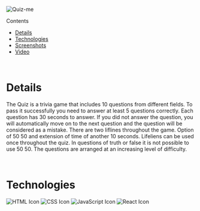  ![Quiz-me](https://ibb.co/NYwcLd7/quiz-me.png)
 
 
 Contents

- [Details](#details-)
- [Technologies](#technologies-)
- [Screenshots](#screenshots-)
- [Video](#video-)

<br />

# Details

The Quiz is a trivia game that includes 10 questions from different fields. To pass it successfully you need to answer at least 5 questions correctly. Each question has 30 seconds to answer. If you did not answer the question, you will automatically move on to the next question and the question will be considered as a mistake. There are two liflines throughout the game. Option of 50 50 and extension of time of another 10 seconds.
Lifeliens can be used once throughout the quiz.
In questions of truth or false it is not possible to use 50 50. The questions are arranged at an increasing level of difficulty.



<br />

# Technologies 

![HTML Icon](https://i.ibb.co/9tyHGr7/html-logo.png, "HTML")
![CSS Icon](https://i.ibb.co/b3QNSgX/css-logo.png, "CSS")
![JavaScript Icon](https://i.ibb.co/L5RS8g1/Group-11.png, "JavaScript")
![React Icon](https://i.ibb.co/BBFKyz9/Group-9.png, "React")

<br />


